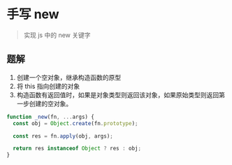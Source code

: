 # 手写 new

> 实现 js 中的 new 关键字

## 题解

1. 创建一个空对象，继承构造函数的原型
2. 将 this 指向创建的对象
3. 构造函数有返回值时，如果是对象类型则返回该对象，如果原始类型则返回第一步创建的空对象。

```javascript
function _new(fn, ...args) {
  const obj = Object.create(fn.prototype);

  const res = fn.apply(obj, args);

  return res instanceof Object ? res : obj;
}
```
